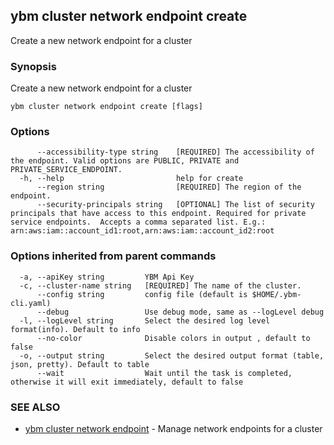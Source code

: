## ybm cluster network endpoint create

Create a new network endpoint for a cluster

### Synopsis

Create a new network endpoint for a cluster

```
ybm cluster network endpoint create [flags]
```

### Options

```
      --accessibility-type string    [REQUIRED] The accessibility of the endpoint. Valid options are PUBLIC, PRIVATE and PRIVATE_SERVICE_ENDPOINT.
  -h, --help                         help for create
      --region string                [REQUIRED] The region of the endpoint.
      --security-principals string   [OPTIONAL] The list of security principals that have access to this endpoint. Required for private service endpoints.  Accepts a comma separated list. E.g.: arn:aws:iam::account_id1:root,arn:aws:iam::account_id2:root
```

### Options inherited from parent commands

```
  -a, --apiKey string         YBM Api Key
  -c, --cluster-name string   [REQUIRED] The name of the cluster.
      --config string         config file (default is $HOME/.ybm-cli.yaml)
      --debug                 Use debug mode, same as --logLevel debug
  -l, --logLevel string       Select the desired log level format(info). Default to info
      --no-color              Disable colors in output , default to false
  -o, --output string         Select the desired output format (table, json, pretty). Default to table
      --wait                  Wait until the task is completed, otherwise it will exit immediately, default to false
```

### SEE ALSO

* [ybm cluster network endpoint](ybm_cluster_network_endpoint.md)	 - Manage network endpoints for a cluster


